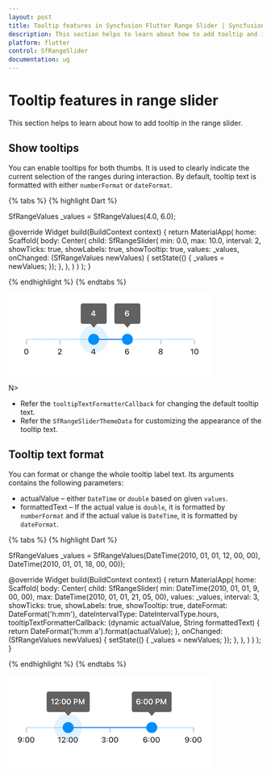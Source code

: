 ```yaml
---
layout: post
title: Tooltip features in Syncfusion Flutter Range Slider | Syncfusion
description: This section helps to learn about how to add tooltip and its features in range slider for flutter platform
platform: flutter
control: SfRangeSlider
documentation: ug
---
```


# Tooltip features in range slider

This section helps to learn about how to add tooltip in the range slider.

## Show tooltips

You can enable tooltips for both thumbs. It is used to clearly indicate the current selection of the ranges during interaction. By default, tooltip text is formatted with either `numberFormat` or `dateFormat`.

{% tabs %}
{% highlight Dart %}

SfRangeValues _values = SfRangeValues(4.0, 6.0);

@override
Widget build(BuildContext context) {
  return MaterialApp(
      home: Scaffold(
          body: Center(
              child: SfRangeSlider(
                    min: 0.0,
                    max: 10.0,
                    interval: 2,
                    showTicks: true,
                    showLabels: true,
                    showTooltip: true,
                    values: _values,
                    onChanged: (SfRangeValues newValues) {
                        setState(() {
                            _values = newValues;
                        });
                   },
              ),
          )
      )
  );
}

{% endhighlight %}
{% endtabs %}

![Range slider tooltip support](images/tooltip/show-tooltip.png)

N>
* Refer the `tooltipTextFormatterCallback` for changing the default tooltip text.
* Refer the `SfRangeSliderThemeData` for customizing the appearance of the tooltip text.

## Tooltip text format

You can format or change the whole tooltip label text. Its arguments contains the following parameters:

* actualValue – either `DateTime` or `double` based on given `values`.
* formattedText – If the actual value is `double`, it is formatted by `numberFormat` and if the actual value is `DateTime`, it is formatted by `dateFormat`.

{% tabs %}
{% highlight Dart %}

SfRangeValues _values = SfRangeValues(DateTime(2010, 01, 01, 12, 00, 00), DateTime(2010, 01, 01, 18, 00, 00));

@override
Widget build(BuildContext context) {
  return MaterialApp(
      home: Scaffold(
          body: Center(
              child: SfRangeSlider(
                    min: DateTime(2010, 01, 01, 9, 00, 00),
                    max: DateTime(2010, 01, 01, 21, 05, 00),
                    values: _values,
                    interval: 3,
                    showTicks: true,
                    showLabels: true,
                    showTooltip: true,
                    dateFormat: DateFormat('h:mm'),
                    dateIntervalType: DateIntervalType.hours,
                    tooltipTextFormatterCallback: (dynamic actualValue, String formattedText) {
                        return DateFormat('h:mm a').format(actualValue);
                    },
                    onChanged: (SfRangeValues newValues) {
                        setState(() {
                            _values = newValues;
                        });
                    },
              ),
          )
      )
  );
}

{% endhighlight %}
{% endtabs %}

![Tooltip formatter support](images/tooltip/tooltip-formatter.png)
